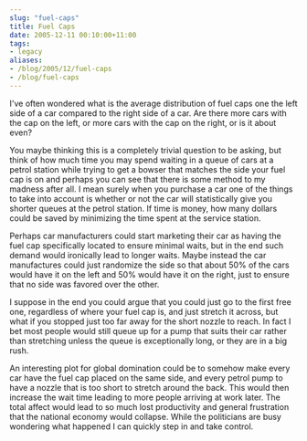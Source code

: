 ```yaml
---
slug: "fuel-caps"
title: Fuel Caps
date: 2005-12-11 00:10:00+11:00
tags:
- legacy
aliases:
- /blog/2005/12/fuel-caps
- /blog/fuel-caps
---
```


I've often wondered what is the average distribution of fuel caps one the left side of a car compared to the right side of a car. Are there more cars with the cap on the left, or more cars with the cap on the right, or is it about even?

You maybe thinking this is a completely trivial question to be asking, but think of how much time you may spend waiting in a queue of cars at a petrol station while trying to get a bowser that matches the side your fuel cap is on and perhaps you can see that there is some method to my madness after all. I mean surely when you purchase a car one of the things to take into account is whether or not the car will statistically give you shorter queues at the petrol station. If time is money, how many dollars could be saved by minimizing the time spent at the service station. 

Perhaps car manufacturers could start marketing their car as having the fuel cap specifically located to ensure minimal waits, but in the end such demand would ironically lead to longer waits. Maybe instead the car manufactures could just randomize the side so that about 50% of the cars would have it on the left and 50% would have it on the right, just to ensure that no side was favored over the other.

I suppose in the end you could argue that you could just go to the first free one, regardless of where your fuel cap is, and just stretch it across, but what if you stopped just too far away for the short nozzle to reach. In fact I bet most people would still queue up for a pump that suits their car rather than stretching unless the queue is exceptionally long, or they are in a big rush.

An interesting plot for global domination could be to somehow make every car have the fuel cap placed on the same side, and every petrol pump to have a nozzle that is too short to stretch around the back. This would then increase the wait time leading to more people arriving at work later. The total affect would lead to so much lost productivity and general frustration that the national economy would collapse. While the politicians are busy wondering what happened I can quickly step in and take control.
